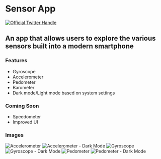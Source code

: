 # Sensor App

<a href="https://twitter.com/intent/follow?screen_name=Coding_Ginger">
    <img src="https://badgen.net/twitter/follow/Coding_Ginger?icon=twitter&label=%40Coding_Ginger" alt="Official Twitter Handle" />
  </a>

## An app that allows users to explore the various sensors built into a modern smartphone

### Features

- Gyroscope
- Accelerometer
- Pedometer
- Barometer
- Dark mode/Light mode based on system settings

### Coming Soon

- Speedometer
- Improved UI

### Images

![Accelerometer](client/assets/accelLight.PNG)
![Accelerometer - Dark Mode](client/assets/accelDark.PNG)
![Gyroscope](client/assets/gyroLight.PNG)
![Gyroscope - Dark Mode](client/assets/gyroDark.PNG)
![Pedometer](client/assets/pedometerLight.PNG)
![Pedometer - Dark Mode](client/assets/pedometerDark.PNG)
